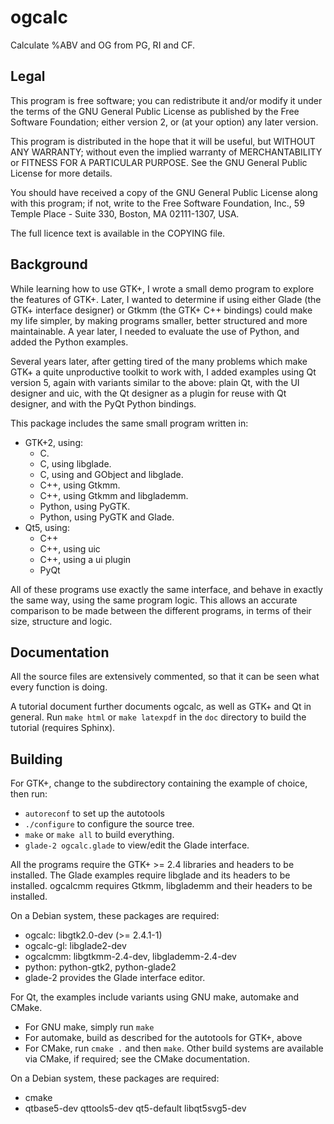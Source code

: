 ogcalc
======

Calculate %ABV and OG from PG, RI and CF.


Legal
-----

This program is free software; you can redistribute it and/or modify
it under the terms of the GNU General Public License as published by
the Free Software Foundation; either version 2, or (at your option)
any later version.

This program is distributed in the hope that it will be useful, but
WITHOUT ANY WARRANTY; without even the implied warranty of
MERCHANTABILITY or FITNESS FOR A PARTICULAR PURPOSE.  See the GNU
General Public License for more details.

You should have received a copy of the GNU General Public License
along with this program; if not, write to the Free Software
Foundation, Inc., 59 Temple Place - Suite 330, Boston, MA 02111-1307,
USA.

The full licence text is available in the COPYING file.


Background
----------

While learning how to use GTK+, I wrote a small demo program to
explore the features of GTK+.  Later, I wanted to determine if using
either Glade (the GTK+ interface designer) or Gtkmm (the GTK+ C++
bindings) could make my life simpler, by making programs smaller,
better structured and more maintainable.  A year later, I needed to
evaluate the use of Python, and added the Python examples.

Several years later, after getting tired of the many problems which
make GTK+ a quite unproductive toolkit to work with, I added examples
using Qt version 5, again with variants similar to the above: plain
Qt, with the UI designer and uic, with the Qt designer as a plugin for
reuse with Qt designer, and with the PyQt Python bindings.

This package includes the same small program written in:

* GTK+2, using:
  * C.
  * C, using libglade.
  * C, using and GObject and libglade.
  * C++, using Gtkmm.
  * C++, using Gtkmm and libglademm.
  * Python, using PyGTK.
  * Python, using PyGTK and Glade.
* Qt5, using:
  * C++
  * C++, using uic
  * C++, using a ui plugin
  * PyQt

All of these programs use exactly the same interface, and behave in
exactly the same way, using the same program logic.  This allows an
accurate comparison to be made between the different programs, in
terms of their size, structure and logic.


Documentation
-------------

All the source files are extensively commented, so that it can be seen
what every function is doing.

A tutorial document further documents ogcalc, as well as GTK+ and Qt in
general.  Run `make html` or `make latexpdf` in the `doc` directory to
build the tutorial (requires Sphinx).


Building
--------

For GTK+, change to the subdirectory containing the example of choice, then run:

* `autoreconf` to set up the autotools
* `./configure` to configure the source tree.
* `make` or `make all` to build everything.
* `glade-2 ogcalc.glade` to view/edit the Glade interface.

All the programs require the GTK+ >= 2.4 libraries and headers to be
installed.  The Glade examples require libglade and its headers to be
installed.  ogcalcmm requires Gtkmm, libglademm and their headers to
be installed.

On a Debian system, these packages are required:

* ogcalc: libgtk2.0-dev (>= 2.4.1-1)
* ogcalc-gl: libglade2-dev
* ogcalcmm: libgtkmm-2.4-dev, libglademm-2.4-dev
* python: python-gtk2, python-glade2
* glade-2 provides the Glade interface editor.

For Qt, the examples include variants using GNU make,
automake and CMake.

* For GNU make, simply run `make`
* For automake, build as described for the autotools for GTK+, above
* For CMake, run `cmake .` and then `make`.  Other build systems are
  available via CMake, if required; see the CMake documentation.

On a Debian system, these packages are required:

* cmake
* qtbase5-dev qttools5-dev qt5-default libqt5svg5-dev
